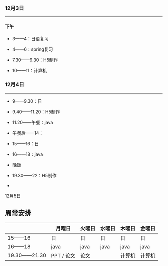 

### 12月3日

<hr/>


#### 	下午

* 3——4：日语复习

* 4——6：spring复习

* 7.30——9.30：H5制作

* 10——11：计算机



### 12月4日

<hr>

* 9——9.30：日

* 9.40——11.20：H5制作

* 11.20——午餐：java

* 午餐后——14：

* 15——16：日
* 16——18：java

* 晚饭

* 19.30——22：H5制作

* 



12月5日





## 周常安排

|              | 月曜日     | 火曜日 | 水曜日 | 木曜日 | 金曜日 |
| ------------ | ---------- | ------ | ------ | ------ | ------ |
| 15——16       | 日         | 日     | 日     | 日     | 日     |
| 16——18       | java       | java   | java   | java   | java   |
| 19.30——21.30 | PPT / 论文 | 论文   |        | 计算机 | 计算机 |











